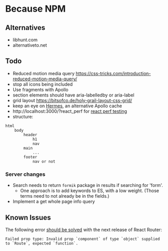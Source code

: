 # Because NPM

## Alternatives

- libhunt.com
- alternativeto.net

## Todo

- Reduced motion media query https://css-tricks.com/introduction-reduced-motion-media-query/
- stop all icons being included
- Use fragments with Apollo
- section elements should have aria-labelledby or aria-label
- grid layout https://bitsofco.de/holy-grail-layout-css-grid/
- keep an eye on [Hermes](https://github.com/convoyinc/apollo-cache-hermes), an alternative Apollo cache
- http://localhost:3000/?react_perf for [react perf testing](https://reactjs.org/blog/2016/11/16/react-v15.4.0.html#profiling-components-with-chrome-timeline)
- structure:

```
html
    body
        header
            h1
            nav
        main
            ...
        footer
            nav or not
```

### Server changes

- Search needs to return `formik` package in results if searching for 'form'.
  - One approach is to add keywords to ES, with a low weight. (Those terms
    need to not already be in the fields.)
- Implement a get whole page info query

## Known Issues

The following error [should be solved](https://github.com/ReactTraining/react-router/issues/6420) with the next release of React Router:

```
Failed prop type: Invalid prop `component` of type `object` supplied to `Route`, expected `function`.
```

